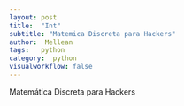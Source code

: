 ```yaml
---
layout: post
title:  "Int"
subtitle: "Matemica Discreta para Hackers"
author:  Mellean
tags:   python
category:  python
visualworkflow: false
---
```


<!-- Start Writing Below in Markdown -->

Matemática Discreta para Hackers
